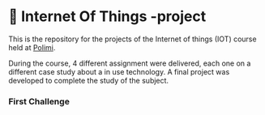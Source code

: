 # :tokyo_tower: Internet Of Things -project
This is the repository for the projects of the Internet of things (IOT) course held at [Polimi](https://www.polimi.it/).

During the course, 4 different assignment were delivered, each one on a different case study about a in use technology. A final project was developed to complete the study of the subject. 

### First Challenge

